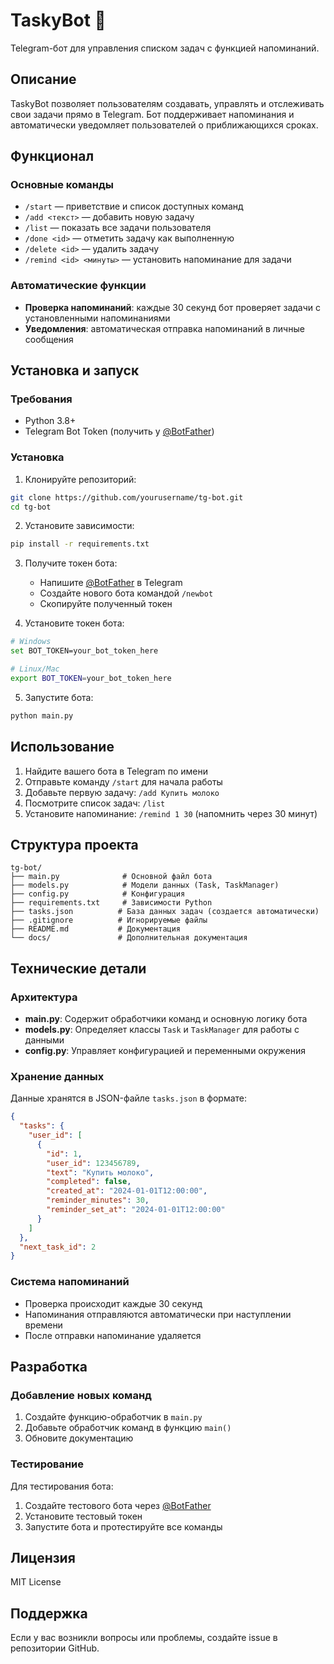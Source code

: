 # TaskyBot 🤖

Telegram-бот для управления списком задач с функцией напоминаний.

## Описание

TaskyBot позволяет пользователям создавать, управлять и отслеживать свои задачи прямо в Telegram. Бот поддерживает напоминания и автоматически уведомляет пользователей о приближающихся сроках.

## Функционал

### Основные команды

- `/start` — приветствие и список доступных команд
- `/add <текст>` — добавить новую задачу
- `/list` — показать все задачи пользователя
- `/done <id>` — отметить задачу как выполненную
- `/delete <id>` — удалить задачу
- `/remind <id> <минуты>` — установить напоминание для задачи

### Автоматические функции

- **Проверка напоминаний**: каждые 30 секунд бот проверяет задачи с установленными напоминаниями
- **Уведомления**: автоматическая отправка напоминаний в личные сообщения

## Установка и запуск

### Требования

- Python 3.8+
- Telegram Bot Token (получить у [@BotFather](https://t.me/BotFather))

### Установка

1. Клонируйте репозиторий:
```bash
git clone https://github.com/yourusername/tg-bot.git
cd tg-bot
```

2. Установите зависимости:
```bash
pip install -r requirements.txt
```

3. Получите токен бота:
   - Напишите [@BotFather](https://t.me/BotFather) в Telegram
   - Создайте нового бота командой `/newbot`
   - Скопируйте полученный токен

4. Установите токен бота:
```bash
# Windows
set BOT_TOKEN=your_bot_token_here

# Linux/Mac
export BOT_TOKEN=your_bot_token_here
```

5. Запустите бота:
```bash
python main.py
```

## Использование

1. Найдите вашего бота в Telegram по имени
2. Отправьте команду `/start` для начала работы
3. Добавьте первую задачу: `/add Купить молоко`
4. Посмотрите список задач: `/list`
5. Установите напоминание: `/remind 1 30` (напомнить через 30 минут)

## Структура проекта

```
tg-bot/
├── main.py              # Основной файл бота
├── models.py            # Модели данных (Task, TaskManager)
├── config.py            # Конфигурация
├── requirements.txt     # Зависимости Python
├── tasks.json          # База данных задач (создается автоматически)
├── .gitignore          # Игнорируемые файлы
├── README.md           # Документация
└── docs/               # Дополнительная документация
```

## Технические детали

### Архитектура

- **main.py**: Содержит обработчики команд и основную логику бота
- **models.py**: Определяет классы `Task` и `TaskManager` для работы с данными
- **config.py**: Управляет конфигурацией и переменными окружения

### Хранение данных

Данные хранятся в JSON-файле `tasks.json` в формате:
```json
{
  "tasks": {
    "user_id": [
      {
        "id": 1,
        "user_id": 123456789,
        "text": "Купить молоко",
        "completed": false,
        "created_at": "2024-01-01T12:00:00",
        "reminder_minutes": 30,
        "reminder_set_at": "2024-01-01T12:00:00"
      }
    ]
  },
  "next_task_id": 2
}
```

### Система напоминаний

- Проверка происходит каждые 30 секунд
- Напоминания отправляются автоматически при наступлении времени
- После отправки напоминание удаляется

## Разработка

### Добавление новых команд

1. Создайте функцию-обработчик в `main.py`
2. Добавьте обработчик команд в функцию `main()`
3. Обновите документацию

### Тестирование

Для тестирования бота:
1. Создайте тестового бота через [@BotFather](https://t.me/BotFather)
2. Установите тестовый токен
3. Запустите бота и протестируйте все команды

## Лицензия

MIT License

## Поддержка

Если у вас возникли вопросы или проблемы, создайте issue в репозитории GitHub.
